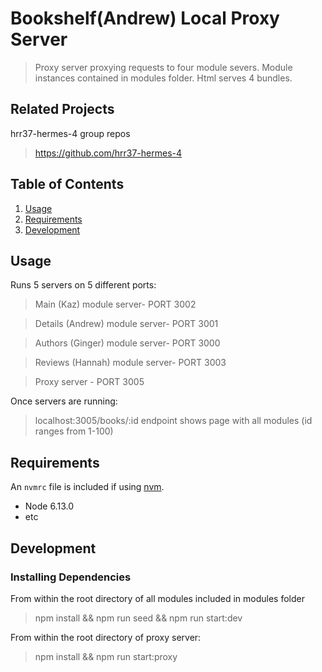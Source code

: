 # Bookshelf(Andrew) Local Proxy Server

> Proxy server proxying requests to four module severs.
> Module instances contained in modules folder.
> Html serves 4 bundles.

## Related Projects

hrr37-hermes-4 group repos
> https://github.com/hrr37-hermes-4

## Table of Contents

1. [Usage](#usage)
1. [Requirements](#requirements)
1. [Development](#development)

## Usage
Runs 5 servers on 5 different ports:
> Main (Kaz) module server- PORT 3002

> Details (Andrew) module server- PORT 3001

> Authors (Ginger) module server- PORT 3000

> Reviews (Hannah) module server- PORT 3003

> Proxy server - PORT 3005

Once servers are running:
> localhost:3005/books/:id endpoint shows page with all modules (id ranges from 1-100)

## Requirements

An `nvmrc` file is included if using [nvm](https://github.com/creationix/nvm).

- Node 6.13.0
- etc

## Development

### Installing Dependencies

From within the root directory of all modules included in modules folder
  > npm install && npm run seed && npm run start:dev

From within the root directory of proxy server:
  > npm install && npm run start:proxy


